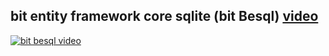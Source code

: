 ## bit entity framework core sqlite (bit Besql) [video](http://www.youtube.com/watch?v=ClpMKUboJmA)

[![bit besql video](http://img.youtube.com/vi/ClpMKUboJmA/sd2.jpg)](http://www.youtube.com/watch?v=ClpMKUboJmA "bit besql video")